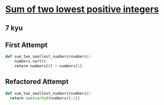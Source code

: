 # [Sum of two lowest positive integers](https://www.codewars.com/kata/558fc85d8fd1938afb000014/python)

## 7 kyu

## First Attempt
```python
def sum_two_smallest_numbers(numbers):
    numbers.sort()
    return numbers[0] + numbers[1]
```

## Refactored Attempt
```python
def sum_two_smallest_numbers(numbers):
  return sum(sorted(numbers)[:2])
```
